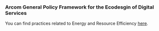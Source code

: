 ### Arcom General Policy Framework for the Ecodesgin of Digital Services

You can find practices related to Energy and Resource Efficiency [here](https://www.arcom.fr/sites/default/files/2024-05/general_policy_framework_for_the_ecodesign_of_digital_services_version_2024.pdf).
